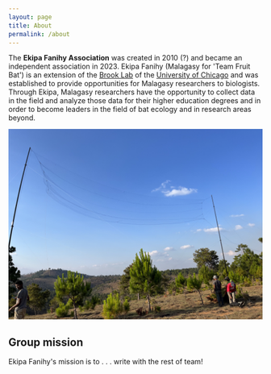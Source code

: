 ```yaml
---
layout: page
title: About
permalink: /about
---
```



The **Ekipa Fanihy Association** was created in 2010 (?) and became an independent association in 2023. Ekipa Fanihy (Malagasy for 'Team Fruit Bat') is an extension of the [Brook Lab]( https://brooklab.org/) of the [University of Chicago](https://uchicago.edu) and was established to provide opportunities for Malagasy researchers to biologists. Through Ekipa, Malagasy researchers have the opportunity to collect data in the field and analyze those data for their higher education degrees and in order to become leaders in the field of bat ecology and in research areas beyond.

<img src="/assets/research/Big net.jpeg" alt="net" class="sm" />

<h2>Group mission</h2>

Ekipa Fanihy's mission is to . . . write with the rest of team!

